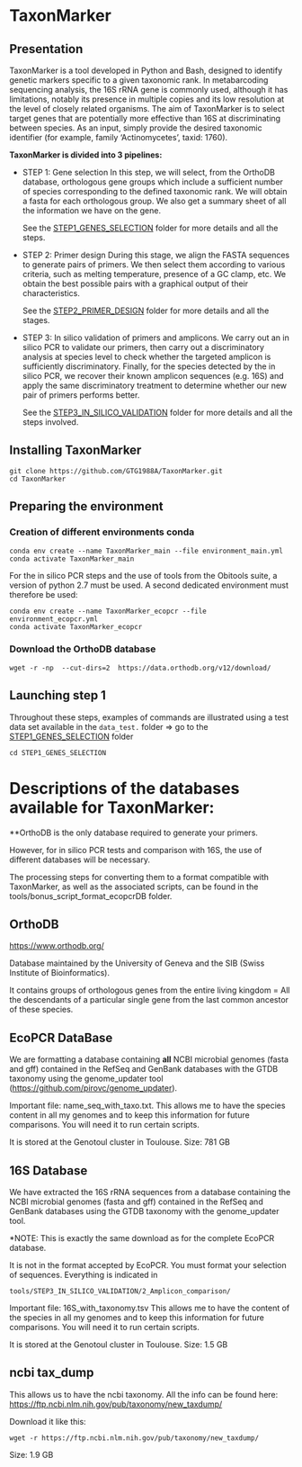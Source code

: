 # TaxonMarker 

## Presentation

TaxonMarker is a tool developed in Python and Bash, designed to identify genetic markers specific to a given taxonomic rank. In metabarcoding sequencing analysis, the 16S rRNA gene is commonly used, although it has limitations, notably its presence in multiple copies and its low resolution at the level of closely related organisms. The aim of TaxonMarker is to select target genes that are potentially more effective than 16S at discriminating between species. As an input, simply provide the desired taxonomic identifier (for example, family ‘Actinomycetes’, taxid: 1760).

**TaxonMarker is divided into 3 pipelines:**

* STEP 1: Gene selection 
In this step, we will select, from the OrthoDB database, orthologous gene groups which include a sufficient number of species corresponding to the defined taxonomic rank. We will obtain a fasta for each orthologous group. We also get a summary sheet of all the information we have on the gene. 

  See the [STEP1_GENES_SELECTION](./tools/STEP1_GENES_SELECTION) folder for more details and all the steps.

* STEP 2: Primer design 
During this stage, we align the FASTA sequences to generate pairs of primers. We then select them according to various criteria, such as melting temperature, presence of a GC clamp, etc. We obtain the best possible pairs with a graphical output of their characteristics.

   See the [STEP2_PRIMER_DESIGN](./tools/STEP2_PRIMER_DESIGN) folder for more details and all the stages.

* STEP 3: In silico validation of primers and amplicons.
We carry out an in silico PCR to validate our primers, then carry out a discriminatory analysis at species level to check whether the targeted amplicon is sufficiently discriminatory. Finally, for the species detected by the in silico PCR, we recover their known amplicon sequences (e.g. 16S) and apply the same discriminatory treatment to determine whether our new pair of primers performs better.

  See the [STEP3_IN_SILICO_VALIDATION](./tools/STEP3_IN_SILICO_VALIDATION) folder for more details and all the steps involved.

## Installing TaxonMarker

```
git clone https://github.com/GTG1988A/TaxonMarker.git
cd TaxonMarker
```

## Preparing the environment

### Creation of different environments conda

```bash=
conda env create --name TaxonMarker_main --file environment_main.yml
conda activate TaxonMarker_main
```

For the in silico PCR steps and the use of tools from the Obitools suite, a version of python 2.7 must be used. A second dedicated environment must therefore be used: 

```bash=
conda env create --name TaxonMarker_ecopcr --file environment_ecopcr.yml
conda activate TaxonMarker_ecopcr
```


### Download the OrthoDB database 

```bash=
wget -r -np  --cut-dirs=2  https://data.orthodb.org/v12/download/
```

## Launching step 1
Throughout these steps, examples of commands are illustrated using a test data set available in the ``data_test.`` folder
=> go to the [STEP1_GENES_SELECTION](./tools/STEP1_GENES_SELECTION)  folder

```
cd STEP1_GENES_SELECTION
```

# Descriptions of the databases available for TaxonMarker: 

**OrthoDB is the only database required to generate your primers.

However, for in silico PCR tests and comparison with 16S, the use of different databases will be necessary.

The processing steps for converting them to a format compatible with TaxonMarker, as well as the associated scripts, can be found in the tools/bonus_script_format_ecopcrDB folder.

## OrthoDB

https://www.orthodb.org/

Database maintained by the University of Geneva and the SIB (Swiss Institute of Bioinformatics).

It contains groups of orthologous genes from the entire living kingdom
 = All the descendants of a particular single gene from the last common ancestor of these species.

## EcoPCR DataBase
We are formatting a database containing **all** NCBI microbial genomes (fasta and gff) contained in the RefSeq and GenBank databases with the GTDB taxonomy using the genome_updater tool (https://github.com/pirovc/genome_updater).

Important file: name_seq_with_taxo.txt. 
This allows me to have the species content in all my genomes and to keep this information for future comparisons. You will need it to run certain scripts.

It is stored at the Genotoul cluster in Toulouse.
Size: 781 GB

## 16S Database 

We have extracted the 16S rRNA sequences from a database containing the NCBI microbial genomes (fasta and gff) contained in the RefSeq and GenBank databases using the GTDB taxonomy with the genome_updater tool. 

*NOTE: This is exactly the same download as for the complete EcoPCR database.


It is not in the format accepted by EcoPCR. You must format your selection of sequences. Everything is indicated in 

```tools/STEP3_IN_SILICO_VALIDATION/2_Amplicon_comparison/```

Important file: 16S_with_taxonomy.tsv 
This allows me to have the content of the species in all my genomes and to keep this information for future comparisons. You will need it to run certain scripts.

It is stored at the Genotoul cluster in Toulouse.
Size: 1.5 GB 

## ncbi tax_dump

This allows us to have the ncbi taxonomy.
All the info can be found here:
https://ftp.ncbi.nlm.nih.gov/pub/taxonomy/new_taxdump/

Download it like this:
```bash=
wget -r https://ftp.ncbi.nlm.nih.gov/pub/taxonomy/new_taxdump/
```

Size: 1.9 GB
